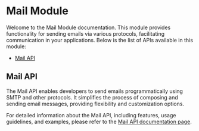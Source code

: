 # Mail Module

Welcome to the Mail Module documentation. This module provides functionality for sending emails via various protocols, facilitating communication in your applications. Below is the list of APIs available in this module:

- [Mail API](#mail-api)

## Mail API

The Mail API enables developers to send emails programmatically using SMTP and other protocols. It simplifies the process of composing and sending email messages, providing flexibility and customization options.

For detailed information about the Mail API, including features, usage guidelines, and examples, please refer to the [Mail API documentation page](client.md).
